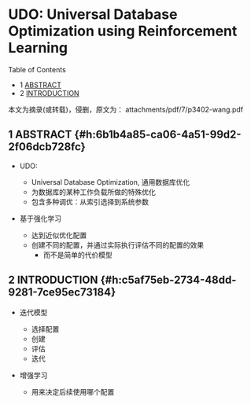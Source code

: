 # UDO: Universal Database Optimization using Reinforcement Learning


<div class="ox-hugo-toc toc has-section-numbers">

<div class="heading">Table of Contents</div>

- <span class="section-num">1</span> [ABSTRACT](#h:6b1b4a85-ca06-4a51-99d2-2f06dcb728fc)
- <span class="section-num">2</span> [INTRODUCTION](#h:c5af75eb-2734-48dd-9281-7ce95ec73184)

</div>
<!--endtoc-->


本文为摘录(或转载)，侵删，原文为： attachments/pdf/7/p3402-wang.pdf



## <span class="section-num">1</span> ABSTRACT {#h:6b1b4a85-ca06-4a51-99d2-2f06dcb728fc}

-   UDO:
    -   Universal Database Optimization, 通用数据库优化
    -   为数据库的某种工作负载所做的特殊优化
    -   包含多种调优：从索引选择到系统参数

-   基于强化学习
    -   达到近似优化配置
    -   创建不同的配置，并通过实际执行评估不同的配置的效果
        -   而不是简单的代价模型


## <span class="section-num">2</span> INTRODUCTION {#h:c5af75eb-2734-48dd-9281-7ce95ec73184}

-   迭代模型
    -   选择配置
    -   创建
    -   评估
    -   迭代

-   增强学习
    -   用来决定后续使用哪个配置

